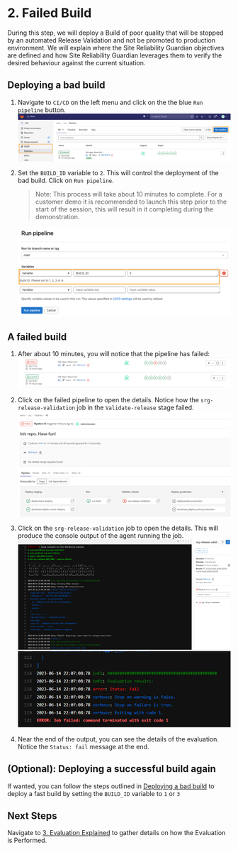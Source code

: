 # 2. Failed Build

During this step, we will deploy a Build of poor quality that will be stopped by an automated Release Validation and not be promoted to production environment. We will explain where the Site Reliability Guardian objectives are defined and how Site Reliability Guardian leverages them to verify the desired behaviour against the current situation.

## Deploying a bad build

1. Navigate to `CI/CD` on the left menu and click on the the blue `Run pipeline` button.
    ![gitlab-cicd](assets/demo_gitlab_cicd_pipeline_run.png)

2. Set the `BUILD_ID` variable to `2`. This will control the deployment of the bad build. Click on `Run pipeline`. 
    > Note: This process will take about 10 minutes to complete. For a customer demo it is recommended to launch this step prior to the start of the session, this will result in it completing during the demonstration.

    ![demo_gitlab_cicd_build_2](assets/demo_gitlab_cicd_build_2.png)

## A failed build

1. After about 10 minutes, you will notice that the pipeline has failed:
    ![failed-run](assets/gitlab_cicd_pipeline_failed.png)

2. Click on the failed pipeline to open the details. Notice how the `srg-release-validation` job in the `Validate-release` stage failed. 
    ![failed-run](assets/gitlab_cicd_pipeline_failed_stages.png)

3. Click on the `srg-release-validation` job to open the details. This will produce the console output of the agent running the job.
    ![failed-run](assets/gitlab_cicd_pipeline_failed_jobdetails_1.png)
    ![failed-run](assets/gitlab_cicd_pipeline_failed_jobdetails_2.png)

4. Near the end of the output, you can see the details of the evaluation. Notice the `Status: fail` message at the end. 

## (Optional): Deploying a successful build again

If wanted, you can follow the steps outlined in [Deploying a bad build](#deploying-a-bad-build) to deploy a fast build by setting the `BUILD_ID` variable to `1` or `3`

## Next Steps
Navigate to [3. Evaluation Explained](03_03_Evaluation_Explained.md) to gather details on how the Evaluation is Performed.